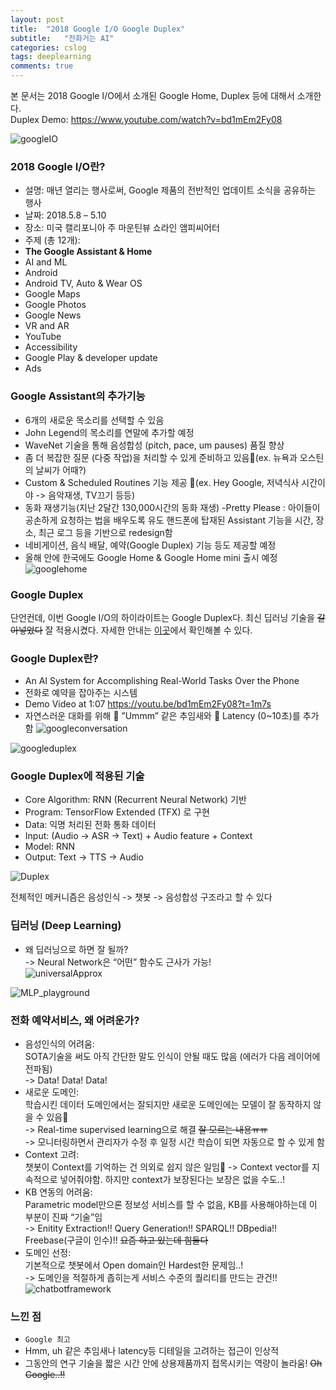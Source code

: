 ```yaml
---
layout: post
title:  "2018 Google I/O Google Duplex"
subtitle:   "전화거는 AI"
categories: cslog
tags: deeplearning
comments: true
---
```


본 문서는 2018 Google I/O에서 소개된 Google Home, Duplex 등에 대해서 소개한다.   
Duplex Demo: https://www.youtube.com/watch?v=bd1mEm2Fy08

![googleIO](https://eagle705.github.io/assets/img/2018google.png)

### 2018 Google I/O란?
- 설명: 매년 열리는 행사로써, Google 제품의 전반적인 업데이트 소식을 공유하는 행사
- 날짜: 2018.5.8 – 5.10
- 장소: 미국 캘리포니아 주 마운틴뷰 쇼라인 앰피씨어터
- 주제 (총 12개): 
- **The Google Assistant & Home**
- AI and ML
- Android
- Android TV, Auto & Wear OS
- Google Maps
- Google Photos
- Google News
- VR and AR
- YouTube
- Accessibility
- Google Play & developer update
- Ads

### Google Assistant의 추가기능
- 6개의 새로운 목소리를 선택할 수 있음
- John Legend의 목소리를 연말에 추가할 예정
- WaveNet 기술을 통해 음성합성 (pitch, pace, um pauses) 품질 향상
- 좀 더 복잡한 질문 (다중 작업)을 처리할 수 있게 준비하고 있음(ex. 뉴욕과 오스틴의 날씨가 어때?)
- Custom & Scheduled Routines 기능 제공 (ex. Hey Google, 저녁식사 시간이야 -> 음악재생, TV끄기 등등)
- 동화 재생기능(지난 2달간 130,000시간의 동화 재생)
-Pretty Please : 아이들이 공손하게 요청하는 법을 배우도록 유도
핸드폰에 탑재된 Assistant 기능을 시간, 장소, 최근 로그 등을 기반으로 redesign함
- 네비게이션, 음식 배달, 예약(Google Duplex) 기능 등도 제공할 예정
- 올해 안에 한국에도 Google Home & Google Home mini 출시 예정   
![googlehome](https://eagle705.github.io/assets/img/googlehome.png)

### Google Duplex
단언컨데, 이번 Google I/O의 하이라이트는 Google Duplex다. 최신 딥러닝 기술을 ~~갈아넣었다~~ 잘 적용시켰다.
자세한 안내는 [이곳](https://ai.googleblog.com/2018/05/duplex-ai-system-for-natural-conversation.html)에서 확인해볼 수 있다.

### Google Duplex란?
- An AI System for Accomplishing Real-World Tasks Over the Phone
- 전화로 예약을 잡아주는 시스템
- Demo Video at 1:07 https://youtu.be/bd1mEm2Fy08?t=1m7s   
- 자연스러운 대화를 위해  ”Ummm” 같은 추임새와  Latency (0~10초)를 추가함
![googleconversation](https://eagle705.github.io/assets/img/googleconversation.png)   

![googleduplex](https://eagle705.github.io/assets/img/googleduplex.png)


### Google Duplex에 적용된 기술
- Core Algorithm: RNN (Recurrent Neural Network) 기반
- Program: TensorFlow Extended (TFX) 로 구현
- Data: 익명 처리된 전화 통화 데이터
- Input: (Audio -> ASR -> Text) + Audio feature + Context 
- Model: RNN 
- Output: Text -> TTS -> Audio   

![Duplex](https://eagle705.github.io/assets/img/duplex.png)

전체적인 메커니즘은 음성인식 -> 챗봇 -> 음성합성 구조라고 할 수 있다

### 딥러닝 (Deep Learning) 
- 왜 딥러닝으로 하면 잘 될까?   
->  Neural Network은 “어떤” 함수도 근사가 가능!   
![universalApprox](https://eagle705.github.io/assets/img/universalApprox.png)   
 
![MLP_playground](https://eagle705.github.io/assets/img/MLP_playground.gif)


### 전화 예약서비스, 왜 어려운가?
- 음성인식의 어려움:    
SOTA기술을 써도 아직 간단한 말도 인식이 안될 때도 많음 (에러가 다음 레이어에 전파됨)   
-> Data! Data! Data!
- 새로운 도메인:   
학습시킨 데이터 도메인에서는 잘되지만 새로운 도메인에는 모델이 잘 동작하지 않을 수 있음   
-> Real-time supervised learning으로 해결 ~~잘 모르는 내용ㅠㅠ~~   
-> 모니터링하면서 관리자가 수정 후 일정 시간 학습이 되면 자동으로 할 수 있게 함
- Context 고려:   
챗봇이 Context를 기억하는 건 의외로 쉽지 않은 일임
-> Context vector를 지속적으로 넣어줘야함. 하지만 context가 보장된다는 보장은 없을 수도..!
- KB 연동의 어려움:   
Parametric model만으론 정보성 서비스를 할 수 없음, KB를 사용해야하는데 이 부분이 진짜 “기술”임   
-> Enitity Extraction!! Query Generation!! SPARQL!! DBpedia!! Freebase(구글이 인수)!! ~~요즘 하고 있는데 힘들다~~
- 도메인 선정:   
기본적으로 챗봇에서 Open domain인 Hardest한 문제임..!   
-> 도메인을 적절하게 좁히는게 서비스 수준의 퀄리티를 만드는 관건!!
![chatbotframework](https://eagle705.github.io/assets/img/chatbotframework.png)


### 느낀 점
- ```Google 최고```
- Hmm, uh 같은 추임새나 latency등 디테일을 고려하는 접근이 인상적
- 그동안의 연구 기술을 짧은 시간 안에 상용제품까지 접목시키는 역량이 놀라움! ~~Oh Google..!!~~


